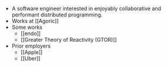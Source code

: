 - A software engineer interested in enjoyably collaborative and performant distributed programming.
- Works at [[Agoric]]
- Some works
    - [[endo]]
    - [[Greater Theory of Reactivity (GTOR)]]
- Prior employers
    - [[Apple]]
    - [[Uber]]
